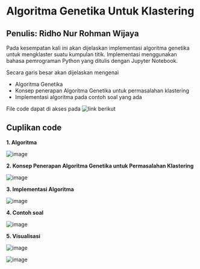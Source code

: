 # Algoritma Genetika Untuk Klastering
## Penulis: Ridho Nur Rohman Wijaya
Pada kesempatan kali ini akan dijelaskan implementasi algoritma genetika untuk mengklaster suatu kumpulan titik. Implementasi menggunakan bahasa pemrograman Python yang ditulis dengan Jupyter Notebook.

Secara garis besar akan dijelaskan mengenai
- Algoritma Genetika
- Konsep penerapan Algoritma Genetika untuk permasalahan klastering
- Implementasi algoritma pada contoh soal yang ada

File code dapat di akses pada ![link berikut](https://github.com/RinRoya/Algoritma-Genetika-Untuk-Optimasi-Fungsi)

## Cuplikan code 
**1. Algoritma**

![image](https://user-images.githubusercontent.com/49511033/122427580-6e391200-cfbb-11eb-97b7-00fd8ecfc7eb.png)

**2. Konsep Penerapan Algoritma Genetika untuk Permasalahan Klastering**

![image](https://user-images.githubusercontent.com/49511033/122427751-9163c180-cfbb-11eb-92ff-94633a6123af.png)


**3. Implementasi Algoritma**

![image](https://user-images.githubusercontent.com/49511033/122427998-c112c980-cfbb-11eb-84fc-93438cbc0a16.png)

**4. Contoh soal**

![image](https://user-images.githubusercontent.com/49511033/122428191-e8699680-cfbb-11eb-9e3e-649ff86b2f1e.png)

**5. Visualisasi**

![image](https://user-images.githubusercontent.com/49511033/122428304-ffa88400-cfbb-11eb-858c-5c90038d9c77.png)

![image](https://user-images.githubusercontent.com/49511033/122428384-0cc57300-cfbc-11eb-80bd-303069ede454.png)

